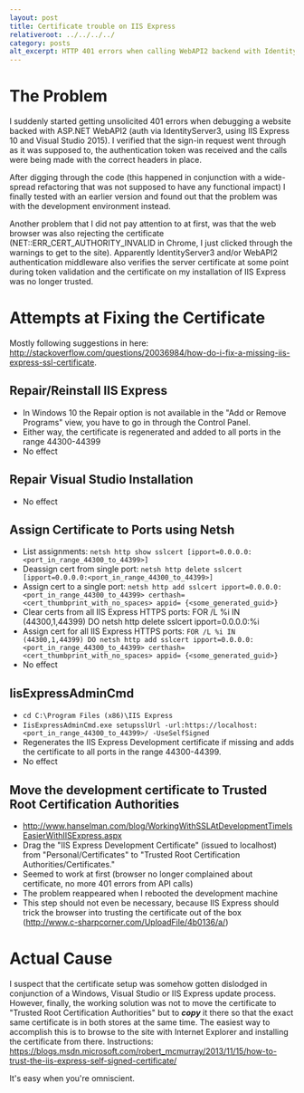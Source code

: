 ```yaml
---
layout: post
title: Certificate trouble on IIS Express
relativeroot: ../../../../
category: posts
alt_excerpt: HTTP 401 errors when calling WebAPI2 backend with IdentityServer3 authentication on IIS Express 10 resolved by fixing IIS Express self-signed certificate on development machine
---
```


# The Problem

I suddenly started getting unsolicited 401 errors when debugging a website backed with ASP.NET WebAPI2 (auth via IdentityServer3, using IIS Express 10 and Visual Studio 2015). I verified that the sign-in request went through as it was supposed to, the authentication token was received and the calls were being made with the correct headers in place.

After digging through the code (this happened in conjunction with a wide-spread refactoring that was not supposed to have any functional impact) I finally tested with an earlier version and found out that the problem was with the development environment instead.

Another problem that I did not pay attention to at first, was that the web browser was also rejecting the certificate (NET::ERR_CERT_AUTHORITY_INVALID in Chrome, I just clicked through the warnings to get to the site). Apparently IdentityServer3 and/or WebAPI2 authentication middleware also verifies the server certificate at some point during token validation and the certificate on my installation of IIS Express was no longer trusted.

# Attempts at Fixing the Certificate

Mostly following suggestions in here: <http://stackoverflow.com/questions/20036984/how-do-i-fix-a-missing-iis-express-ssl-certificate>.

## Repair/Reinstall IIS Express

- In Windows 10 the Repair option is not available in the "Add or Remove Programs" view, you have to go in through the Control Panel.
- Either way, the certificate is regenerated and added to all ports in the range 44300-44399
- No effect

## Repair Visual Studio Installation

- No effect

## Assign Certificate to Ports using Netsh

- List assignments: `netsh http show sslcert [ipport=0.0.0.0:<port_in_range_44300_to_44399>]`
- Deassign cert from single port: `netsh http delete sslcert [ipport=0.0.0.0:<port_in_range_44300_to_44399>]`
- Assign cert to a single port: `netsh http add sslcert ipport=0.0.0.0:<port_in_range_44300_to_44399> certhash=<cert_thumbprint_with_no_spaces> appid=
{<some_generated_guid>}`
- Clear certs from all IIS Express HTTPS ports: FOR /L %i IN (44300,1,44399) DO netsh http delete sslcert ipport=0.0.0.0:%i
- Assign cert for all IIS Express HTTPS ports: `FOR /L %i IN (44300,1,44399) DO netsh http add sslcert ipport=0.0.0.0:<port_in_range_44300_to_44399> certhash=<cert_thumbprint_with_no_spaces> appid=
{<some_generated_guid>}`
- No effect

## IisExpressAdminCmd

- `cd C:\Program Files (x86)\IIS Express`
- `IisExpressAdminCmd.exe setupsslUrl -url:https://localhost:<port_in_range_44300_to_44399>/ -UseSelfSigned`
- Regenerates the IIS Express Development certificate if missing and adds the certificate to all ports in the range 44300-44399.
- No effect

## Move the development certificate to Trusted Root Certification Authorities

- <http://www.hanselman.com/blog/WorkingWithSSLAtDevelopmentTimeIsEasierWithIISExpress.aspx>
- Drag the "IIS Express Development Certificate" (issued to localhost) from "Personal/Certificates" to "Trusted Root Certification Authorities/Certificates."
- Seemed to work at first (browser no longer complained about certificate, no more 401 errors from API calls)
- The problem reappeared when I rebooted the development machine
- This step should not even be necessary, because IIS Express should trick the browser into trusting the certificate out of the box (http://www.c-sharpcorner.com/UploadFile/4b0136/a/)

# Actual Cause

I suspect that the certificate setup was somehow gotten dislodged in conjunction of a Windows, Visual Studio or IIS Express update process.
However, finally, the working solution was not to move the certificate to "Trusted Root Certification Authorities" but to **_copy_** it there so that the exact same certificate is in both stores at the same time.
The easiest way to accomplish this is to browse to the site with Internet Explorer and installing the certificate from there.
Instructions: <https://blogs.msdn.microsoft.com/robert_mcmurray/2013/11/15/how-to-trust-the-iis-express-self-signed-certificate/>

It's easy when you're omniscient.
